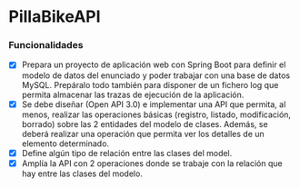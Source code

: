 
# PillaBikeAPI

### Funcionalidades

- [x] Prepara un proyecto de aplicación web con Spring Boot para definir el modelo de datos del enunciado y poder trabajar con una base de datos MySQL. Prepáralo todo también para disponer de un fichero log que permita almacenar las trazas de ejecución de la aplicación.
- [x] Se debe diseñar (Open API 3.0) e implementar una API que permita, al menos, realizar las operaciones básicas (registro, listado, modificación, borrado) sobre las 2 entidades del modelo de clases. Además, se deberá realizar una operación que permita ver los detalles de un elemento determinado.
- [x] Define algún tipo de relación entre las clases del model.
- [x] Amplía la API con 2 operaciones donde se trabaje con la relación que hay entre las clases del modelo.
